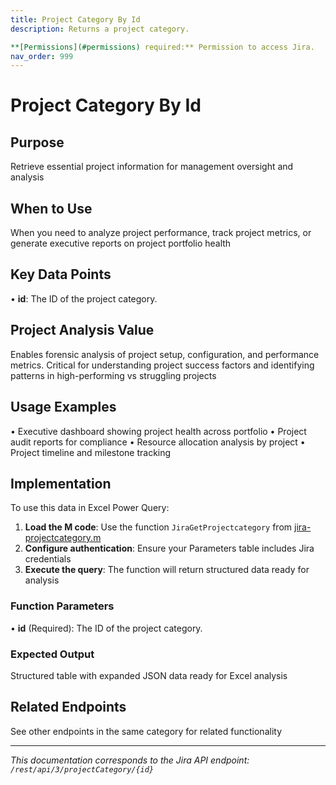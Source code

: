 ```yaml
---
title: Project Category By Id
description: Returns a project category.

**[Permissions](#permissions) required:** Permission to access Jira.
nav_order: 999
---
```


# Project Category By Id

## Purpose
Retrieve essential project information for management oversight and analysis

## When to Use
When you need to analyze project performance, track project metrics, or generate executive reports on project portfolio health

## Key Data Points
• **id**: The ID of the project category.

## Project Analysis Value
Enables forensic analysis of project setup, configuration, and performance metrics. Critical for understanding project success factors and identifying patterns in high-performing vs struggling projects

## Usage Examples
• Executive dashboard showing project health across portfolio
• Project audit reports for compliance
• Resource allocation analysis by project
• Project timeline and milestone tracking

## Implementation
To use this data in Excel Power Query:

1. **Load the M code**: Use the function `JiraGetProjectcategory` from [jira-projectcategory.m](../assets/jira-projectcategory.m)
2. **Configure authentication**: Ensure your Parameters table includes Jira credentials
3. **Execute the query**: The function will return structured data ready for analysis

### Function Parameters
• **id** (Required): The ID of the project category.

### Expected Output
Structured table with expanded JSON data ready for Excel analysis

## Related Endpoints
See other endpoints in the same category for related functionality

---
*This documentation corresponds to the Jira API endpoint: `/rest/api/3/projectCategory/{id}`*
